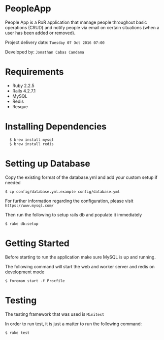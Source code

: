 PeopleApp
===================

People App is a RoR application that manage people throughout basic operations (CRUD)
and notify people via email on certain situations (when a user has been added or removed).

Project delivery date: `Tuesday 07 Oct 2016 07:00`

Developed by: `Jonathan Cabas Candama`

# Requirements

* Ruby 2.2.5
* Rails 4.2.7.1
* MySQL
* Redis
* Resque

# Installing Dependencies

```
  $ brew install mysql
  $ brew install redis
```

# Setting up Database

Copy the existing format of the database.yml and add your custom setup if needed

``
  $ cp config/database.yml.example config/database.yml
``

For further information regarding the configuration, please visit `https://www.mysql.com/`

Then run the following to setup rails db and populate it immediately

`$ rake db:setup`

# Getting Started

Before starting to run the application make sure MySQL is up and running.

The following command will start the web and worker server and redis on development mode

``
  $ foreman start -f Procfile
``

# Testing

The testing framework that was used is `Minitest`

In order to run test, it is just a matter to run the following command:

``
  $ rake test
``